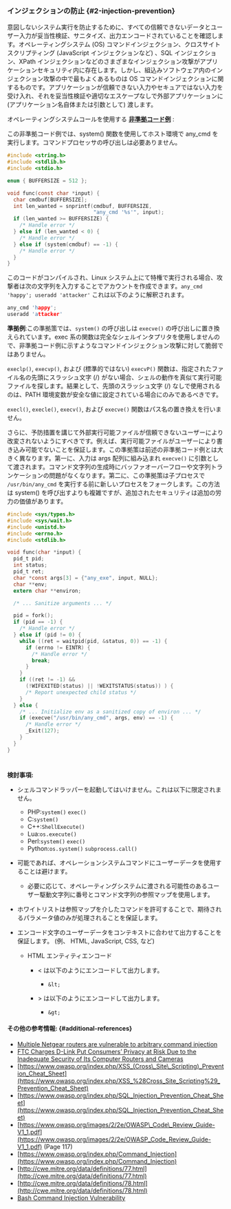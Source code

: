 ### インジェクションの防止 {#2-injection-prevention}

意図しないシステム実行を防止するために、すべての信頼できないデータとユーザー入力が妥当性検証、サニタイズ、出力エンコードされていることを確認します。オペレーティングシステム (OS) コマンドインジェクション、クロスサイトスクリプティング (JavaScript インジェクションなど) 、SQL インジェクション、XPath インジェクションなどのさまざまなインジェクション攻撃がアプリケーションセキュリティ内に存在します。しかし、組込みソフトウェア内のインジェクション攻撃の中で最もよくあるものは OS コマンドインジェクションに関するものです。アプリケーションが信頼できない入力やセキュアではない入力を受け入れ、それを妥当性検証や適切なエスケープなしで外部アプリケーションに (アプリケーション名自体または引数として) 渡します。

オペレーティングシステムコールを使用する [**非準拠コード例**](https://www.securecoding.cert.org/confluence/pages/viewpage.action?pageId=2130132) :

この非準拠コード例では、system() 関数を使用してホスト環境で any_cmd を実行します。コマンドプロセッサの呼び出しは必要ありません。

```c
#include <string.h>
#include <stdlib.h>
#include <stdio.h>

enum { BUFFERSIZE = 512 };

void func(const char *input) {
  char cmdbuf[BUFFERSIZE];
  int len_wanted = snprintf(cmdbuf, BUFFERSIZE,
                            "any_cmd '%s'", input);
  if (len_wanted >= BUFFERSIZE) {
    /* Handle error */
  } else if (len_wanted < 0) {
    /* Handle error */
  } else if (system(cmdbuf) == -1) {
    /* Handle error */
  }
}
```

このコードがコンパイルされ、Linux システム上にて特権で実行される場合、攻撃者は次の文字列を入力することでアカウントを作成できます。`any_cmd 'happy'; useradd 'attacker'` これは以下のように解釈されます。

```c
any_cmd 'happy';
useradd 'attacker'
```

**準拠例**:この準拠策では、`system()` の呼び出しは `execve()` の呼び出しに置き換えられています。exec 系の関数は完全なシェルインタプリタを使用しませんので、非準拠コード例に示すようなコマンドインジェクション攻撃に対して脆弱ではありません。

`execlp()`, `execvp()`, および (標準的ではない) `execvP()` 関数は、指定されたファイル名の先頭にスラッシュ文字 (/) がない場合、シェルの動作を真似て実行可能ファイルを探します。結果として、先頭のスラッシュ文字 (/) なしで使用されるのは、PATH 環境変数が安全な値に設定されている場合にのみであるべきです。

`execl()`, `execle()`, `execv()`, および `execve()` 関数はパス名の置き換えを行いません。

さらに、予防措置を講じて外部実行可能ファイルが信頼できないユーザーにより改変されないようにすべきです。例えば、実行可能ファイルがユーザーにより書き込み可能でないことを保証します。この準拠策は前述の非準拠コード例とは大きく異なります。第一に、入力は args 配列に組み込まれ `execve()` に引数として渡されます。コマンド文字列の生成時にバッファオーバーフローや文字列トランケーションの問題がなくなります。第二に、この準拠策は子プロセスで `/usr/bin/any_cmd` を実行する前に新しいプロセスをフォークします。この方法は system() を呼び出すよりも複雑ですが、追加されたセキュリティは追加の労力の価値があります。

```c
#include <sys/types.h>
#include <sys/wait.h>
#include <unistd.h>
#include <errno.h>
#include <stdlib.h>

void func(char *input) {
  pid_t pid;
  int status;
  pid_t ret;
  char *const args[3] = {"any_exe", input, NULL};
  char **env;
  extern char **environ;

  /* ... Sanitize arguments ... */

  pid = fork();
  if (pid == -1) {
    /* Handle error */
  } else if (pid != 0) {
    while ((ret = waitpid(pid, &status, 0)) == -1) {
      if (errno != EINTR) {
        /* Handle error */
        break;
      }
    }
    if ((ret != -1) &&
      (!WIFEXITED(status) || !WEXITSTATUS(status)) ) {
      /* Report unexpected child status */
    }
  } else {
    /* ... Initialize env as a sanitized copy of environ ... */
    if (execve("/usr/bin/any_cmd", args, env) == -1) {
      /* Handle error */
      _Exit(127);
    }
  }
}
```

# 

**検討事項:**

* シェルコマンドラッパーを起動してはいけません。これは以下に限定されません。
  * PHP:`system()` `exec()`
  * C:`system()`
  * C++:`ShellExecute()` 
  * Lua:`os.execute()`
  * Perl:`system()` `exec()`
  * Python:`os.system()` `subprocess.call()`
* 可能であれば、オペレーションシステムコマンドにユーザーデータを使用することは避けます。
  * 必要に応じて、オペレーティングシステムに渡される可能性のあるユーザー駆動文字列に番号とコマンド文字列の参照マップを使用します。
* ホワイトリストは参照マップを介したコマンドを許可することで、期待されるパラメータ値のみが処理されることを保証します。
* エンコード文字のユーザーデータをコンテキストに合わせて出力することを保証します。 (例、 HTML, JavaScript, CSS, など)

  * HTML エンティティエンコード

    * &lt; は以下のようにエンコードして出力します。

      * ```
        &lt;
        ```

    * &gt; は以下のようにエンコードして出力します。

      * `&gt;`

#### その他の参考情報: {#additional-references}

* [Multiple Netgear routers are vulnerable to arbitrary command injection](https://www.kb.cert.org/vuls/id/582384)
* [FTC Charges D-Link Put Consumers’ Privacy at Risk Due to the Inadequate Security of Its Computer Routers and Cameras](https://www.ftc.gov/news-events/press-releases/2017/01/ftc-charges-d-link-put-consumers-privacy-risk-due-inadequate)
* [https://www.owasp.org/index.php/XSS_(Cross\_Site\_Scripting)_Prevention_Cheat_Sheet](https://www.owasp.org/index.php/XSS_%28Cross_Site_Scripting%29_Prevention_Cheat_Sheet)
* [https://www.owasp.org/index.php/SQL_Injection_Prevention_Cheat_Sheet](https://www.owasp.org/index.php/SQL_Injection_Prevention_Cheat_Sheet)
* [https://www.owasp.org/images/2/2e/OWASP\_Code\_Review_Guide-V1_1.pdf](https://www.owasp.org/images/2/2e/OWASP_Code_Review_Guide-V1_1.pdf) (Page 117)
* [https://www.owasp.org/index.php/Command_Injection](https://www.owasp.org/index.php/Command_Injection)
* [http://cwe.mitre.org/data/definitions/77.html](http://cwe.mitre.org/data/definitions/77.html)
* [http://cwe.mitre.org/data/definitions/78.html](http://cwe.mitre.org/data/definitions/78.html)
* [Bash Command Injection Vulnerability](https://ics-cert.us-cert.gov/advisories/ICSA-14-269-01A)
